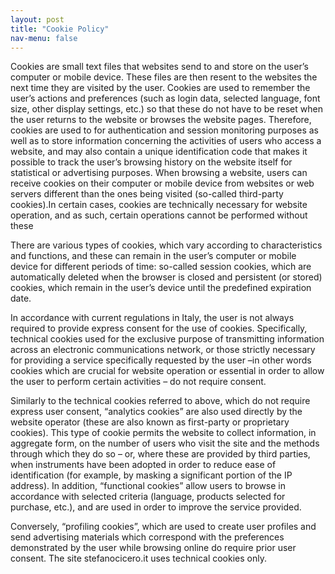 ```yaml
---
layout: post
title: "Cookie Policy"
nav-menu: false
---
```


Cookies are small text files that websites send to and store on the user’s computer or mobile device. These files are then resent to the websites the next time they are visited by the user. Cookies are used to remember the user’s actions and preferences (such as login data, selected language, font size, other display settings, etc.) so that these do not have to be reset when the user returns to the website or browses the website pages. Therefore, cookies are used to for authentication and session monitoring purposes as well as to store information concerning the activities of users who access a website, and may also contain a unique identification code that makes it possible to track the user’s browsing history on the website itself for statistical or advertising purposes. When browsing a website, users can receive cookies on their computer or mobile device from websites or web servers different than the ones being visited (so-called third-party cookies).In certain cases, cookies are technically necessary for website operation, and as such, certain operations cannot be performed without these

There are various types of cookies, which vary according to characteristics and functions, and these can remain in the user’s computer or mobile device for different periods of time: so-called session cookies, which are automatically deleted when the browser is closed and persistent (or stored) cookies, which remain in the user’s device until the predefined expiration date.

In accordance with current regulations in Italy, the user is not always required to provide express consent for the use of cookies. Specifically, technical cookies used for the exclusive purpose of transmitting information across an electronic communications network, or those strictly necessary for providing a service specifically requested by the user –in other words cookies which are  crucial for website operation or essential in order to allow the user to perform certain activities – do not require consent.

Similarly to the technical cookies referred to above, which do not require express user consent, “analytics cookies” are also used directly by the website operator (these are also known as first-party or proprietary cookies). This type of cookie permits the website to collect information, in aggregate form, on the number of users who visit the site and the methods through which they do so – or, where these are provided by third parties, when instruments have been adopted in order to reduce ease of identification (for example, by masking a significant portion of the IP address). In addition, “functional cookies” allow users to browse in accordance with selected criteria (language, products selected for purchase, etc.), and are used in order to improve the service provided.

Conversely, “profiling cookies”, which are used to create user profiles and send advertising materials which correspond with the preferences demonstrated by the user while browsing online do require prior user consent.
The site stefanocicero.it uses technical cookies only.
